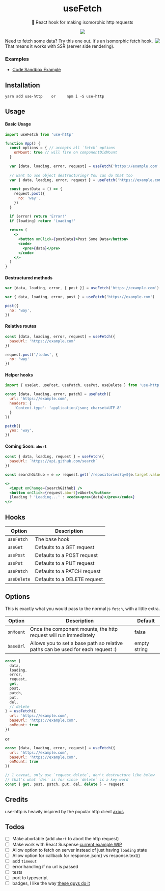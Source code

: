 <h1 align="center">useFetch</h1>
<p align="center">🐶 React hook for making isomorphic http requests</p>
<p align="center">
    <a href="https://github.com/alex-cory/use-http/pulls">
      <img src="https://camo.githubusercontent.com/d4e0f63e9613ee474a7dfdc23c240b9795712c96/68747470733a2f2f696d672e736869656c64732e696f2f62616467652f5052732d77656c636f6d652d627269676874677265656e2e737667" />
    </a>
</p>

<img align="right" src="https://media.giphy.com/media/fAFg3xESCJyw/giphy.gif" />
Need to fetch some data? Try this one out. It's an isomorphic fetch hook. That means it works with SSR (server side rendering).

### Examples
- <a target="_blank" rel="noopener noreferrer" href='https://codesandbox.io/embed/km04k9k9x5'>Code Sandbox Example</a>


Installation
------------

```shell
yarn add use-http    or     npm i -S use-http
```

Usage
-----
#### Basic Usage

```jsx 
import useFetch from 'use-http'

function App() {
  const options = { // accepts all `fetch` options
    onMount: true // will fire on componentDidMount
  }
  
  var [data, loading, error, request] = useFetch('https://example.com', options)
  
  // want to use object destructuring? You can do that too
  var { data, loading, error, request } = useFetch('https://example.com')
  
  const postData = () => {
    request.post({
      no: 'way',
    })
  }

  if (error) return 'Error!'
  if (loading) return 'Loading!'
  
  return (
    <>
      <button onClick={postData}>Post Some Data</button>
      <code>
        <pre>{data}</pre>
      </code>
    </>
  )
}
```
#### Destructured methods
```jsx
var [data, loading, error, { post }] = useFetch('https://example.com')

var { data, loading, error, post } = useFetch('https://example.com')

post({
  no: 'way',
})
```
#### Relative routes
```jsx
const [data, loading, error, request] = useFetch({
  baseUrl: 'https://example.com'
})

request.post('/todos', {
  no: 'way'
})
```
#### Helper hooks

```jsx
import { useGet, usePost, usePatch, usePut, useDelete } from 'use-http'

const [data, loading, error, patch] = usePatch({
  url: 'https://example.com',
  headers: {
    'Content-type': 'application/json; charset=UTF-8'
  }
})

patch({
  yes: 'way',
})
```

#### Coming Soon: `abort`

```jsx
const { data, loading, request } = useFetch({
  baseUrl: `https://api.github.com/search`
})

const searchGithub = e => request.get(`/repositories?q=${e.target.value || "''"}`)

<>
  <input onChange={searchGithub} />
  <button onClick={request.abort}>Abort</button>
  {loading ? 'Loading...' : <code><pre>{data}</pre></code>}
</>
```

Hooks
----
| Option                | Description                                                                              |
| --------------------- | ---------------------------------------------------------------------------------------- |
| `useFetch` | The base hook |
| `useGet` | Defaults to a GET request |
| `usePost` | Defaults to a POST request |
| `usePut` | Defaults to a PUT request |
| `usePatch` | Defaults to a PATCH request |
| `useDelete` | Defaults to a DELETE request |

Options
-----

This is exactly what you would pass to the normal js `fetch`, with a little extra.

| Option                | Description                                                               |  Default     |
| --------------------- | --------------------------------------------------------------------------|------------- |
| `onMount` | Once the component mounts, the http request will run immediately | false |
| `baseUrl` | Allows you to set a base path so relative paths can be used for each request :)       | empty string |

```jsx
const {
  data,
  loading,
  error,
  request,
  get,
  post,
  patch,
  put,
  del,
  // delete
} = useFetch({
  url: 'https://example.com',
  baseUrl: 'https://example.com',
  onMount: true
})
```
or
```jsx
const [data, loading, error, request] = useFetch({
  url: 'https://example.com',
  baseUrl: 'https://example.com',
  onMount: true
})

// 1 caveat, only use `request.delete`, don't destructure like below
// that's what `del` is for since `delete` is a key word
const { get, post, patch, put, del, delete } = request
```

Credits
--------
use-http is heavily inspired by the popular http client [axios](https://github.com/axios/axios) 

Todos
------
 - [ ] Make abortable (add `abort` to abort the http request)
 - [ ] Make work with React Suspense [current example WIP](https://codesandbox.io/s/7ww5950no0)
 - [ ] Allow option to fetch on server instead of just having `loading` state
 - [ ] Allow option for callback for response.json() vs response.text()
 - [ ] add `timeout`
 - [ ] error handling if no url is passed
 - [ ] tests
 - [ ] port to typescript
 - [ ] badges, I like the way [these guys do it](https://github.com/GitSquared/edex-ui)
